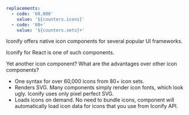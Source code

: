 ```yaml
replacements:
  - code: '60,000'
    value: '${counters.icons}'
  - code: '80+'
    value: '${counters.sets}+'
```

Iconify offers native icon components for several popular UI frameworks.

Iconify for React is one of such components.

Yet another icon component? What are the advantages over other icon components?

- One syntax for over 60,000 icons from 80+ icon sets.
- Renders SVG. Many components simply render icon fonts, which look ugly. Iconify uses only pixel perfect SVG.
- Loads icons on demand. No need to bundle icons, component will automatically load icon data for icons that you use from Iconify API.


